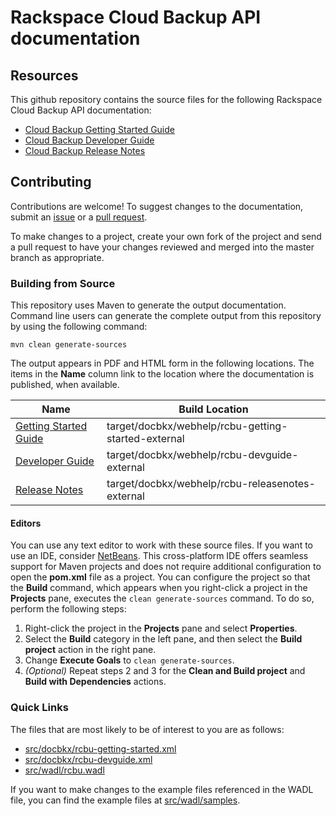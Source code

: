 # Rackspace Cloud Backup API documentation

## Resources

This github repository contains the source files for the following Rackspace Cloud Backup API documentation:

* [Cloud Backup Getting Started Guide](http://docs.rackspace.com/rcbu/api/v1.0/rcbu-getting-started/)
* [Cloud Backup Developer Guide](http://docs.rackspace.com/rcbu/api/v1.0/rcbu-devguide/)
* [Cloud Backup Release Notes](http://docs.rackspace.com/rcbu/api/v1.0/rcbu-releasenotes/)

## Contributing

Contributions are welcome! To suggest changes to the documentation, submit an [issue](https://github.com/rackerlabs/docs-cloud-backup/issues) or a [pull request](https://github.com/rackerlabs/docs-cloud-backup/pulls).

To make changes to a project, create your own fork of the project and send a pull request to have your changes reviewed and merged into the master branch as appropriate.

### Building from Source

This repository uses Maven to generate the output documentation. Command line users can generate the complete output from this repository by using the following command:

    mvn clean generate-sources

The output appears in PDF and HTML form in the following locations. The items in the **Name** column link to the location where the documentation is published, when available.

| Name | Build Location |
| --- | --- |
| [Getting Started Guide](http://docs.rackspace.com/rcbu/api/v1.0/rcbu-getting-started/) | target/docbkx/webhelp/rcbu-getting-started-external |
| [Developer Guide](http://docs.rackspace.com/rcbu/api/v1.0/rcbu-devguide/) | target/docbkx/webhelp/rcbu-devguide-external |
| [Release Notes](http://docs.rackspace.com/rcbu/api/v1.0/rcbu-releasenotes/) | target/docbkx/webhelp/rcbu-releasenotes-external |

#### Editors

You can use any text editor to work with these source files. If you want to use an IDE, consider [NetBeans](http://netbeans.org). This cross-platform IDE offers seamless support for Maven projects and does not require  additional configuration to open the **pom.xml** file as a project. You can configure the project so that the **Build** command, which appears when you right-click a project in the **Projects** pane, executes the `clean generate-sources` command. To do so, perform the following steps:

1. Right-click the project in the **Projects** pane and select **Properties**.
2. Select the **Build** category in the left pane, and then select the **Build project** action in the right pane.
3. Change **Execute Goals** to `clean generate-sources`.
4. *(Optional)* Repeat steps 2 and 3 for the **Clean and Build project** and **Build with Dependencies** actions.

### Quick Links

The files that are most likely to be of interest to you are as follows:

* [src/docbkx/rcbu-getting-started.xml](src/docbkx/rcbu-getting-started.xml)
* [src/docbkx/rcbu-devguide.xml](src/docbkx/rcbu-devguide.xml)
* [src/wadl/rcbu.wadl](src/wadl/rcbu.wadl)

If you want to make changes to the example files referenced in the WADL file, you can find the example files at [src/wadl/samples](src/wadl/samples).
